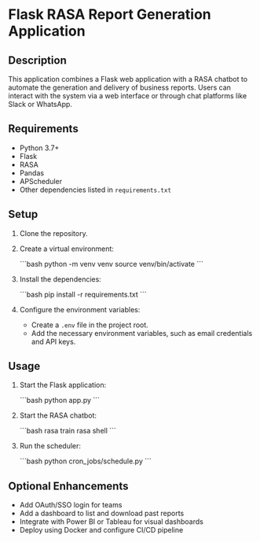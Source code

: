 # Flask RASA Report Generation Application

## Description

This application combines a Flask web application with a RASA chatbot to automate the generation and delivery of business reports. Users can interact with the system via a web interface or through chat platforms like Slack or WhatsApp.

## Requirements

- Python 3.7+
- Flask
- RASA
- Pandas
- APScheduler
- Other dependencies listed in `requirements.txt`

## Setup

1.  Clone the repository.
2.  Create a virtual environment:

    \`\`\`bash
    python -m venv venv
    source venv/bin/activate
    \`\`\`
3.  Install the dependencies:

    \`\`\`bash
    pip install -r requirements.txt
    \`\`\`
4.  Configure the environment variables:

    *   Create a `.env` file in the project root.
    *   Add the necessary environment variables, such as email credentials and API keys.

## Usage

1.  Start the Flask application:

    \`\`\`bash
    python app.py
    \`\`\`
2.  Start the RASA chatbot:

    \`\`\`bash
    rasa train
    rasa shell
    \`\`\`
3.  Run the scheduler:

    \`\`\`bash
    python cron\_jobs/schedule.py
    \`\`\`

## Optional Enhancements

*   Add OAuth/SSO login for teams
*   Add a dashboard to list and download past reports
*   Integrate with Power BI or Tableau for visual dashboards
*   Deploy using Docker and configure CI/CD pipeline
